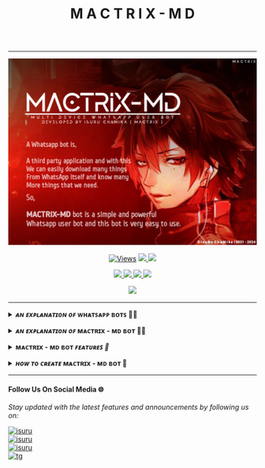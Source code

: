 # <p align="center"> M A C T R I X - M D </p>
 <p align="center">
  <a href="#"><img src="http://readme-typing-svg.herokuapp.com?color=C70039&center=true&vCenter=true&multiline=false&lines=MULTI+DEVICE+WHATSAPP+USER+BOT" alt="">
</p>

***
<p align = center>   <img src="https://raw.githubusercontent.com/IsuruBotz/IsuruData/refs/heads/main/Database/Media/MAIN-LOGO.jpg"</p>
<p align="center">

  <a href="https://github.com/IsuruLK-007/MACTRIX-MD">
    <img src="https://hits.seeyoufarm.com/api/count/incr/badge.svg?url=https%3A%2F%2Fgithub.com%2FIsuruLK-007%2FMACTRIX-MD&count_bg=%2379C83D&title_bg=%23555555&icon=gitpod.svg&icon_color=%23E7E7E7&title=Views&edge_flat=false" alt="Views"/></a>
  
  </a>
  <a href="https://github.com/IsuruLK-007/MACTRIX-MD/fork">
    <img src="https://img.shields.io/github/forks/IsuruLK-007/MACTRIX-MD?label=Forks&style=social">
    
  </a>
  <a href="https://github.com/IsuruLK-007/MACTRIX-MD/stargazers">
    <img src="https://img.shields.io/github/stars/IsuruLK-007/MACTRIX-MD?style=social">
  </a>
</p>

<p align="center">
  <a href="https://github.com/IsuruLK-007/MACTRIX-MD">
    <img src="https://img.shields.io/github/repo-size/IsuruLK-007/MACTRIX-MD?color=purple&label=Repo%20Size&style=plastic">

  </a>
  <a href="https://github.com/IsuruLK-007/MACTRIX-MD">
    <img src="https://img.shields.io/github/license/IsuruLK-007/MACTRIX-MD?color=purple&label=License&style=plastic">

  </a>
  <a href="https://github.com/IsuruLK-007/MACTRIX-MD">
    <img src="https://img.shields.io/github/languages/top/IsuruLK-007/MACTRIX-MD?color=purple&label=Javascript&style=plastic">

  </a>
  <a href="https://github.com/CyberkillersTEAM">
    <img src="https://img.shields.io/static/v1?label=Owners&message=CYBERKILLERSTEAM&color=purple&style=plastic">

  </a>
  </p>
 <p align="center">
  <a href="https://wa.me/94766632281">
    <img src="https://img.shields.io/badge/Developer-Isuru%20Chamika%20-purple&style=plastic">

  </a>
</p>
 
***

<b><details><summary>*ᴀɴ ᴇxᴘʟᴀɴᴀᴛɪᴏɴ ᴏꜰ* ᴡʜᴀᴛꜱᴀᴘᴘ ʙᴏᴛꜱ 🔮🤖</summary></b>

A **Whatsapp Bot** is a third party application and with this we can easily download many things from whatsApp itself and know many more things that we need.

</details>

<b><details><summary>*ᴀɴ ᴇxᴘʟᴀɴᴀᴛɪᴏɴ ᴏꜰ* ᴍᴀᴄᴛʀɪx - ᴍᴅ ʙᴏᴛ 🔮👾</summary></b>

**MACTRIX-MD** is a simple and powerful whatsapp user bot and this bot is very easy to use.

</details>

<b><details><summary>ᴍᴀᴄᴛʀɪx - ᴍᴅ ʙᴏᴛ *ꜰᴇᴀᴛᴜʀᴇꜱ 🌟*</summary></b>

`Not Published yet !!`

</details>

<b><details><summary>*ʜᴏᴡ ᴛᴏ ᴄʀᴇᴀᴛᴇ* ᴍᴀᴄᴛʀɪx - ᴍᴅ ʙᴏᴛ 📖</summary></b>
   
1. **You must need those things before deploy.**
 
- _Github Account_
**[![NIMAYT](https://img.shields.io/badge/HOW_TO_MAKE_GITHUB_ACCOUNT-red?style=for-the-badge&logo=youtube&logoColor=white)]([https://youtube.com/@MRNIMAOFC/](https://youtu.be/NZ6oSZfoR88?si=A4ThxQppWddcYZYD))**
    
- _Host_
    
    
2. **You must need to fork MACTRIX-MD repository.**
   
<a href='https://github.com/IsuruLK-007/MACTRIX-MD/fork' target="_blank"><img alt='Fork repo' src='https://img.shields.io/badge/Fork Mactrix Md Repository-black?style=for-the-badge&logo=git&logoColor=white'/></a>
    
    
3. **Connect to whatsapp.**
    
- _Link with your whatsappp using Scan qr code or pair code._
    
**<a href='https://professional-kitty-goutammallick516-86803e18.koyeb.app' target="_blank"><img alt='Get Session ID' src='https://img.shields.io/badge/Get Session Id Using Qr Code-black?style=for-the-badge&logo=opencv&logoColor=red'/></a>**
**<a href='https://professional-kitty-goutammallick516-86803e18.koyeb.app' target="_blank"><img alt='Get Session ID' src='https://img.shields.io/badge/Get Session Id Using Pair Code-black?style=for-the-badge&logo=opencv&logoColor=red'/></a>**
     
- _Open config.js on your forked repository. and put `SESSION_ID` and change other settings you need._
     
     
4. **Deploy**
     
- _You can deploy from the platforms below or your preferred platform from there._

[![isuru](https://img.shields.io/badge/mactrix_md_deploy_on_heroku-430098?style=for-the-badge&logo=heroku&logoColor=white&buttcode=1n2i3m4a)](https://heroku.com/deploy?template=https://github.com/IsuruLK-007/MACTRIX-MD)
  
[![isuru](https://img.shields.io/badge/mactrix_md_deploy_on_railway-0B0D0E?style=for-the-badge&logo=railway&logoColor=white&buttcode=1n2i3m4a)](https://railway.app?referralCode=mactrix-md)
    
[![isuru](https://img.shields.io/badge/mactrix_md_deploy_on_koyeb-0B0D0E?style=for-the-badge&logo=koyeb&logoColor=white&buttcode=1n2i3m4a)](https://koyeb.app)
   
[![isuru](https://img.shields.io/badge/mactrix_md_deploy_on_replit-F26207?style=for-the-badge&logo=replit&logoColor=white&buttcode=1n2i3m4a)](https://replit.com/)
   
[![isuru](https://img.shields.io/badge/mactrix_md_deploy_on_render-000000?style=for-the-badge&logo=render&logoColor=white&buttcode=1n2i3m4a)](https://docs.render.com/free)
     
[![isuru](https://img.shields.io/badge/mactrix_md_deploy_on_toystack-000000?style=for-the-badge&logo=render&logoColor=white&buttcode=1n2i3m4a)](https://toystack.ai)
    
[![isuru](https://img.shields.io/badge/mactrix_md_deploy_on_github_workflows-000000?style=for-the-badge&logo=github&logoColor=white&buttcode=1n2i3m4a)](https://github.com/IsuruLK-007/MACTRIX-MD/new/main?filename=.github/workflows/main.yml&workflow_template=blank)
    
<h6 align-"center">Attention! We do not take responsibility if your github account is suspended through this Deploy method, I advise you not to use this workflow deploy method in the latest github accounts, github accounts created a year or more ago have not received the risk of suspension so far, this works It will only be done for 6 hours, you need to update the code to reactivate it.</h6>
      
- **_You will need some code when deploying in Github workflows. Click the button below to get it._**
     
[![isuru](https://img.shields.io/badge/workflows_deployment_code-000000?style=for-the-badge&logo="https://i.ibb.co/pwNf08R/1713103024643.jpg")](https://github.com/IsuruLK-007/MACTRIX/tree/main/WORKFLOWS-CODE)

</details>

***

#### Follow Us On Social Media 🌐

*_Stay updated with the latest features and announcements by following us on:_*


[![isuru](https://img.shields.io/badge/YOUTUBE%20CHANNEL-darkred?style=for-the-badge&logo=youtube&logoColor=white)](https://youtube.com/@IsuruChamika007/)</br>
[![isuru](https://img.shields.io/badge/WHATSAPP%20CONTACT-green?style=for-the-badge&logo=whatsapp&logoColor=white)](https://wa.me/94766632281)</br>
[![isuru](https://img.shields.io/badge/WHATSAPP%20CHANNEL-darkgreen?style=for-the-badge&logo=whatsapp&logoColor=white)](https://whatsapp.com/channel/0029VaZn08Q7j6gBT4I8Ig23)</br>
[![tg](https://img.shields.io/badge/TELEGRAM%20CONTACT-0A66C2?style=for-the-badge&logo=telegram&logoColor=white)]( https://t.me/IsuruChamika007)
</br>
